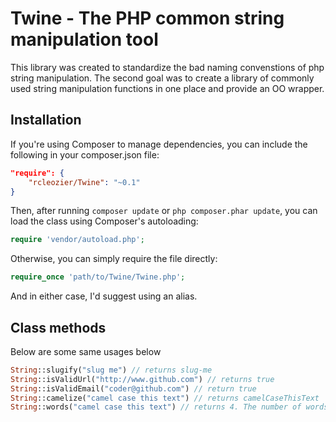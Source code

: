 # Twine -  The PHP common string manipulation tool

This library was created to standardize the bad naming convenstions of php string manipulation. The second goal was to create a library of commonly used string manipulation functions in one place and provide an OO wrapper.

## Installation
If you're using Composer to manage dependencies, you can include the following in your composer.json file:

```json
"require": {
    "rcleozier/Twine": "~0.1"
}
```
Then, after running `composer update` or `php composer.phar update`, you can
load the class using Composer's autoloading:

```php
require 'vendor/autoload.php';
```

Otherwise, you can simply require the file directly:

```php
require_once 'path/to/Twine/Twine.php';
```

And in either case, I'd suggest using an alias.


## Class methods

Below are some same usages below

```php
String::slugify("slug me") // returns slug-me
String::isValidUrl("http://www.github.com") // returns true
String::isValidEmail("coder@github.com") // return true
String::camelize("camel case this text") // returns camelCaseThisText
String::words("camel case this text") // returns 4. The number of words in the string::random(10); // returns random 10 character string
```
